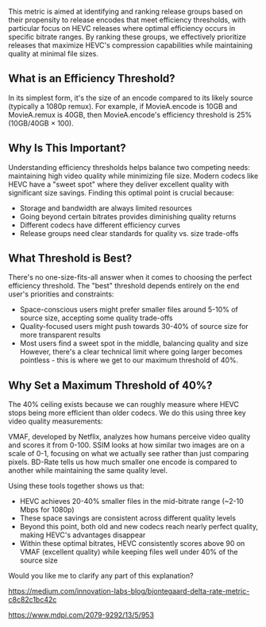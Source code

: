 This metric is aimed at identifying and ranking release groups based on their propensity to release encodes that meet efficiency thresholds, with particular focus on HEVC releases where optimal efficiency occurs in specific bitrate ranges. By ranking these groups, we effectively prioritize releases that maximize HEVC's compression capabilities while maintaining quality at minimal file sizes.

## What is an Efficiency Threshold?

In its simplest form, it's the size of an encode compared to its likely source (typically a 1080p remux). For example, if MovieA.encode is 10GB and MovieA.remux is 40GB, then MovieA.encode's efficiency threshold is 25% (10GB/40GB × 100).

## Why Is This Important?

Understanding efficiency thresholds helps balance two competing needs: maintaining high video quality while minimizing file size. Modern codecs like HEVC have a "sweet spot" where they deliver excellent quality with significant size savings. Finding this optimal point is crucial because:
- Storage and bandwidth are always limited resources
- Going beyond certain bitrates provides diminishing quality returns
- Different codecs have different efficiency curves
- Release groups need clear standards for quality vs. size trade-offs

## What Threshold is Best?

There's no one-size-fits-all answer when it comes to choosing the perfect efficiency threshold. The "best" threshold depends entirely on the end user's priorities and constraints:
- Space-conscious users might prefer smaller files around 5-10% of source size, accepting some quality trade-offs
- Quality-focused users might push towards 30-40% of source size for more transparent results
- Most users find a sweet spot in the middle, balancing quality and size
However, there's a clear technical limit where going larger becomes pointless - this is where we get to our maximum threshold of 40%.

## Why Set a Maximum Threshold of 40%?

The 40% ceiling exists because we can roughly measure  where HEVC stops being more efficient than older codecs. We do this using three key video quality measurements:

VMAF, developed by Netflix, analyzes how humans perceive video quality and scores it from 0-100. SSIM looks at how similar two images are on a scale of 0-1, focusing on what we actually see rather than just comparing pixels. BD-Rate tells us how much smaller one encode is compared to another while maintaining the same quality level.

Using these tools together shows us that:
- HEVC achieves 20-40% smaller files in the mid-bitrate range (~2-10 Mbps for 1080p)
- These space savings are consistent across different quality levels
- Beyond this point, both old and new codecs reach nearly perfect quality, making HEVC's advantages disappear
- Within these optimal bitrates, HEVC consistently scores above 90 on VMAF (excellent quality) while keeping files well under 40% of the source size

Would you like me to clarify any part of this explanation?

https://medium.com/innovation-labs-blog/bjontegaard-delta-rate-metric-c8c82c1bc42c

https://www.mdpi.com/2079-9292/13/5/953